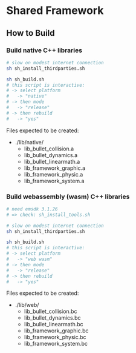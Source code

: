 
# Shared Framework

## How to Build

### Build native C++ libraries

```bash
# slow on modest internet connection
sh sh_install_thirdparties.sh

sh sh_build.sh
# this script is interactive:
# -> select platform
#   -> "native"
# -> then mode
#   -> "release"
# -> then rebuild
#   -> "yes"
```

Files expected to be created:
* ./lib/native/
  * lib_bullet_collision.a
  * lib_bullet_dynamics.a
  * lib_bullet_linearmath.a
  * lib_framework_graphic.a
  * lib_framework_physic.a
  * lib_framework_system.a

### Build webassembly (wasm) C++ libraries

```bash
# need emsdk 3.1.26
# => check: sh_install_tools.sh

# slow on modest internet connection
sh sh_install_thirdparties.sh

sh sh_build.sh
# this script is interactive:
# -> select platform
#   -> "web wasm"
# -> then mode
#   -> "release"
# -> then rebuild
#   -> "yes"
```

Files expected to be created:
* ./lib/web/
  * lib_bullet_collision.bc
  * lib_bullet_dynamics.bc
  * lib_bullet_linearmath.bc
  * lib_framework_graphic.bc
  * lib_framework_physic.bc
  * lib_framework_system.bc



